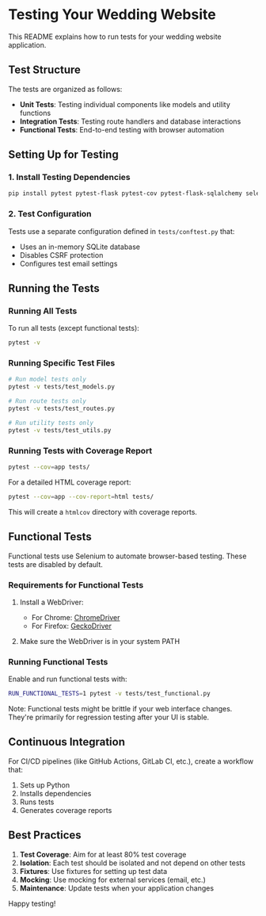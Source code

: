 # Testing Your Wedding Website

This README explains how to run tests for your wedding website application.

## Test Structure

The tests are organized as follows:

- **Unit Tests**: Testing individual components like models and utility functions
- **Integration Tests**: Testing route handlers and database interactions
- **Functional Tests**: End-to-end testing with browser automation

## Setting Up for Testing

### 1. Install Testing Dependencies

```bash
pip install pytest pytest-flask pytest-cov pytest-flask-sqlalchemy selenium
```

### 2. Test Configuration

Tests use a separate configuration defined in `tests/conftest.py` that:
- Uses an in-memory SQLite database
- Disables CSRF protection
- Configures test email settings

## Running the Tests

### Running All Tests

To run all tests (except functional tests):

```bash
pytest -v
```

### Running Specific Test Files

```bash
# Run model tests only
pytest -v tests/test_models.py

# Run route tests only
pytest -v tests/test_routes.py

# Run utility tests only
pytest -v tests/test_utils.py
```

### Running Tests with Coverage Report

```bash
pytest --cov=app tests/
```

For a detailed HTML coverage report:

```bash
pytest --cov=app --cov-report=html tests/
```

This will create a `htmlcov` directory with coverage reports.

## Functional Tests

Functional tests use Selenium to automate browser-based testing. These tests are disabled by default.

### Requirements for Functional Tests

1. Install a WebDriver:
   - For Chrome: [ChromeDriver](https://sites.google.com/a/chromium.org/chromedriver/downloads)
   - For Firefox: [GeckoDriver](https://github.com/mozilla/geckodriver/releases)

2. Make sure the WebDriver is in your system PATH

### Running Functional Tests

Enable and run functional tests with:

```bash
RUN_FUNCTIONAL_TESTS=1 pytest -v tests/test_functional.py
```

Note: Functional tests might be brittle if your web interface changes. They're primarily for regression testing after your UI is stable.

## Continuous Integration

For CI/CD pipelines (like GitHub Actions, GitLab CI, etc.), create a workflow that:

1. Sets up Python
2. Installs dependencies  
3. Runs tests
4. Generates coverage reports

## Best Practices

1. **Test Coverage**: Aim for at least 80% test coverage
2. **Isolation**: Each test should be isolated and not depend on other tests
3. **Fixtures**: Use fixtures for setting up test data
4. **Mocking**: Use mocking for external services (email, etc.)
5. **Maintenance**: Update tests when your application changes

Happy testing!